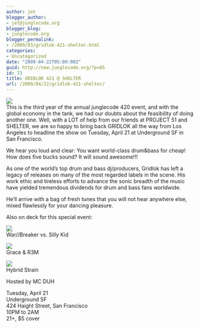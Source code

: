 ```yaml
---
author: jet
blogger_author:
- jet@junglecode.org
blogger_blog:
- junglecode.org
blogger_permalink:
- /2009/03/gridlok-421-shelter.html
categories:
- Uncategorized
date: "2009-04-22T05:00:00Z"
guid: http://new.junglecode.org/?p=65
id: 73
title: GRIDLOK 421 @ SHELTER
url: /2009/04/22/gridlok-421-shelter/
---
```


![](http://www.junglecode.com/images/blog/web_flyers/421_thumb.jpg)  
This is the third year of the annual junglecode 420 event, and with the global economy in the tank, we had our doubts about the feasibility of doing another one. Well, with a LOT of help from our friends at PROJECT 51 and SHELTER, we are so happy to bring back GRIDLOK all the way from Los Angeles to headline the show on Tuesday, April 21 at Underground SF in San Francisco.

We hear you loud and clear: You want world-class drum&bass for cheap! How does five bucks sound? It will sound awesome!!!

As one of the world’s top drum and bass dj/producers, Gridlok has left a legacy of releases on many of the most regarded labels in the scene. His work ethic and tireless efforts to advance the sonic breadth of the music have yielded tremendous dividends for drum and bass fans worldwide.

He’ll arrive with a bag of fresh tunes that you will not hear anywhere else, mixed flawlessly for your dancing pleasure.

Also on deck for this special event:

![](http://www.junglecode.com/images/blog/sillykid_warbreaker.jpg)  
War//Breaker vs. Silly Kid

![](http://www.junglecode.com/images/blog/r3m_grace.jpg)  
Grace & R3M

![](http://www.junglecode.com/images/blog/hybrid_strain.jpg)  
Hybrid Strain

Hosted by MC DUH

Tuesday, April 21  
Underground SF  
424 Haight Street, San Francisco  
10PM to 2AM  
21+, $5 cover